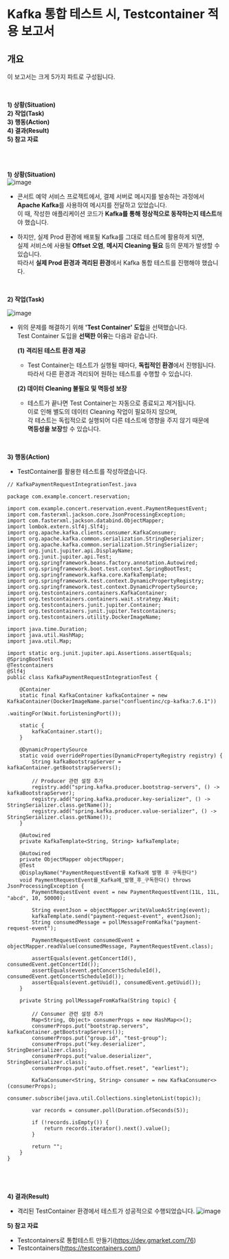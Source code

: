 # Kafka 통합 테스트 시, Testcontainer 적용 보고서 

## 개요

이 보고서는 크게 5가지 파트로 구성됩니다.

<br> 
  
**1) 상황(Situation)** <br>
**2) 작업(Task)** <br>
**3) 행동(Action)** <br> 
**4) 결과(Result)** <br>
**5) 참고 자료** <br>

<br> 
<br> 


**1) 상황(Situation)** <br> 
![image](https://github.com/user-attachments/assets/ec7f68d7-064a-47e6-9917-fbdacf61df03)

- 콘서트 예약 서비스 프로젝트에서, 결제 서버로 메시지를 발송하는 과정에서<br> 
  **Apache Kafka**를 사용하여 메시지를 전달하고 있었습니다. <br> 
  이 때, 작성한 애플리케이션 코드가 **Kafka를 통해 정상적으로 동작하는지 테스트**해야 했습니다. <br>

- 하지만, 실제 Prod 환경에 배포될 Kafka를 그대로 테스트에 활용하게 되면, <br> 
  실제 서비스에 사용될 **Offset 오염**, **메시지 Cleaning 필요**  등의 문제가 발생할 수 있습니다. <br>
  따라서 **실제 Prod 환경과 격리된 환경**에서 Kafka 통합 테스트를 진행해야 했습니다. <br>


<br> 

**2) 작업(Task)** <br>

![image](https://github.com/user-attachments/assets/98077e89-2c1d-42b3-80ec-3ff38924f5d5)

- 위의 문제를 해결하기 위해 **'Test Container' 도입**을 선택했습니다. <br> 
  Test Container 도입을 **선택한 이유**는 다음과 같습니다.

  **(1) 격리된 테스트 환경 제공**
  - Test Container는 테스트가 실행될 때마다, **독립적인 환경**에서 진행됩니다. <br>
    따라서 다른 환경과 격리되어 원하는 테스트를 수행할 수 있습니다. <br>

  **(2) 데이터 Cleaning 불필요 및 멱등성 보장**
  - 테스트가 끝나면 Test Container는 자동으로 종료되고 제거됩니다. <br>
    이로 인해 별도의 데이터 Cleaning 작업이 필요하지 않으며, <br>
    각 테스트는 독립적으로 실행되어 다른 테스트에 영향을 주지 않기 때문에 <br>
    **멱등성을 보장**할 수 있습니다. <br> 


<br> 


**3) 행동(Action)** <br>

- TestContainer를 활용한 테스트를 작성하였습니다.

```
// KafkaPaymentRequestIntegrationTest.java

package com.example.concert.reservation;

import com.example.concert.reservation.event.PaymentRequestEvent;
import com.fasterxml.jackson.core.JsonProcessingException;
import com.fasterxml.jackson.databind.ObjectMapper;
import lombok.extern.slf4j.Slf4j;
import org.apache.kafka.clients.consumer.KafkaConsumer;
import org.apache.kafka.common.serialization.StringDeserializer;
import org.apache.kafka.common.serialization.StringSerializer;
import org.junit.jupiter.api.DisplayName;
import org.junit.jupiter.api.Test;
import org.springframework.beans.factory.annotation.Autowired;
import org.springframework.boot.test.context.SpringBootTest;
import org.springframework.kafka.core.KafkaTemplate;
import org.springframework.test.context.DynamicPropertyRegistry;
import org.springframework.test.context.DynamicPropertySource;
import org.testcontainers.containers.KafkaContainer;
import org.testcontainers.containers.wait.strategy.Wait;
import org.testcontainers.junit.jupiter.Container;
import org.testcontainers.junit.jupiter.Testcontainers;
import org.testcontainers.utility.DockerImageName;

import java.time.Duration;
import java.util.HashMap;
import java.util.Map;

import static org.junit.jupiter.api.Assertions.assertEquals;
@SpringBootTest
@Testcontainers
@Slf4j
public class KafkaPaymentRequestIntegrationTest {

    @Container
    static final KafkaContainer kafkaContainer = new KafkaContainer(DockerImageName.parse("confluentinc/cp-kafka:7.6.1"))
                                                                          .waitingFor(Wait.forListeningPort());

    static {
        kafkaContainer.start();
    }

    @DynamicPropertySource
    static void overrideProperties(DynamicPropertyRegistry registry) {
        String kafkaBootstrapServer = kafkaContainer.getBootstrapServers(); 

        // Producer 관련 설정 추가
        registry.add("spring.kafka.producer.bootstrap-servers", () -> kafkaBootstrapServer);
        registry.add("spring.kafka.producer.key-serializer", () -> StringSerializer.class.getName());
        registry.add("spring.kafka.producer.value-serializer", () -> StringSerializer.class.getName());
    }

    @Autowired
    private KafkaTemplate<String, String> kafkaTemplate;

    @Autowired
    private ObjectMapper objectMapper;
    @Test
    @DisplayName("PaymentRequestEvent를 Kafka에 발행 후 구독한다")
    void PaymentRequestEvent를_Kafka에_발행_후_구독한다() throws JsonProcessingException {
        PaymentRequestEvent event = new PaymentRequestEvent(11L, 11L, "abcd", 10, 50000);

        String eventJson = objectMapper.writeValueAsString(event);
        kafkaTemplate.send("payment-request-event", eventJson);
        String consumedMessage = pollMessageFromKafka("payment-request-event");

        PaymentRequestEvent consumedEvent = objectMapper.readValue(consumedMessage, PaymentRequestEvent.class);

        assertEquals(event.getConcertId(), consumedEvent.getConcertId());
        assertEquals(event.getConcertScheduleId(), consumedEvent.getConcertScheduleId());
        assertEquals(event.getUuid(), consumedEvent.getUuid());
    }

    private String pollMessageFromKafka(String topic) {

        // Consumer 관련 설정 추가 
        Map<String, Object> consumerProps = new HashMap<>();
        consumerProps.put("bootstrap.servers", kafkaContainer.getBootstrapServers());
        consumerProps.put("group.id", "test-group");
        consumerProps.put("key.deserializer", StringDeserializer.class);
        consumerProps.put("value.deserializer", StringDeserializer.class);
        consumerProps.put("auto.offset.reset", "earliest");

        KafkaConsumer<String, String> consumer = new KafkaConsumer<>(consumerProps);
        consumer.subscribe(java.util.Collections.singletonList(topic));

        var records = consumer.poll(Duration.ofSeconds(5));

        if (!records.isEmpty()) {
            return records.iterator().next().value();
        }

        return "";
    }
}





```



**4) 결과(Result)**

- 격리된 TestContainer 환경에서 테스트가 성공적으로 수행되었습니다. 
![image](https://github.com/user-attachments/assets/ff1a032c-7e64-4eaf-b770-7e0e79c799d7)



**5) 참고 자료**
- Testcontainers로 통합테스트 만들기(https://dev.gmarket.com/76)
- Testcontainers(https://testcontainers.com/)



